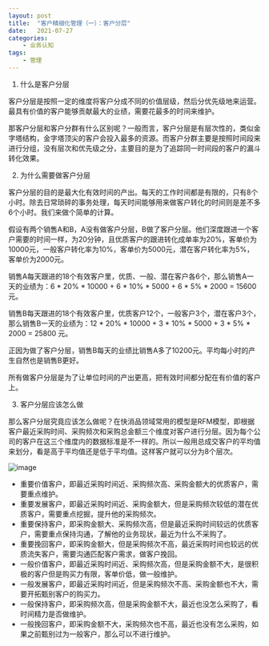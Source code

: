 ```yaml
---
layout: post
title:  "客户精细化管理（一）：客户分层"
date:   2021-07-27
categories:
    - 业务认知
tags:
    - 管理
---
```


1. 什么是客户分层

客户分层是按照一定的维度将客户分成不同的价值层级，然后分优先级地来运营。最具有价值的客户能够贡献最大的业绩，需要花最多的时间来维护。  

那客户分层和客户分群有什么区别呢？一般而言，客户分层是有层次性的，类似金字塔结构，金字塔顶尖的客户会投入最多的资源。而客户分群主要是按照时间段来进行分组，没有层次和优先级之分，主要目的是为了追踪同一时间段的客户的漏斗转化效果。

2. 为什么需要做客户分层

客户分层的目的是最大化有效时间的产出。每天的工作时间都是有限的，只有8个小时。除去日常琐碎的事务处理，每天时间能够用来做客户转化的时间则是差不多6个小时。我们来做个简单的计算。    

假设有两个销售A和B，A没有做客户分层，B做了客户分层。他们深度跟进一个客户需要的时间一样，为20分钟，且优质客户的跟进转化成单率为20%，客单价为10000元，一般客户转化率为10%，客单价为5000元，潜在客户转化率为5%，客单价为2000元。  

销售A每天跟进的18个有效客户里，优质、一般、潜在客户各6个，那么销售A一天的业绩为：6 * 20% * 10000 + 6 * 10% * 5000 + 6 * 5% * 2000 = 15600 元。  

销售B每天跟进的18个有效客户里，优质客户12个，一般客户3个，潜在客户3个，那么销售B一天的业绩为：12 * 20% * 10000 + 3 * 10% * 5000 + 3 * 5% * 2000 = 25800 元。  

正因为做了客户分层，销售B每天的业绩比销售A多了10200元。平均每小时的产生自然也是销售B更好。  

所有做客户分层是为了让单位时间的产出更高，把有效时间都分配在有价值的客户上。

3. 客户分层应该怎么做  

那么客户分层究竟应该怎么做呢？在快消品领域常用的模型是RFM模型，即根据客户最近采购时间、采购频次和采购总金额三个维度对客户进行分层。因为每个公司的客户在这三个维度内的数据标准是不一样的。所以一般用总成交客户的平均值来划分，看是高于平均值还是低于平均值。这样客户就可以分为8个层次。  

![image](https://user-images.githubusercontent.com/30288961/132663553-c22bcd79-08f4-4d79-8bf9-3607e616fe34.png)

- 重要价值客户，即最近采购时间近、采购频次高、采购金额大的优质客户，需要重点维护。
- 重要发展客户，即最近采购时间近、采购金额大，但是采购频次较低的潜在优质客户，需要重点挖掘，提升他的采购频次。
- 重要保持客户，即采购金额大、采购频次高，但是最近采购时间较远的优质客户，需要重点保持沟通，了解他的业务现状，最近为什么不采购了。
- 重要挽回客户，即采购金额大，但是采购频次不高，最近采购时间也较远的优质流失客户，需要沟通匹配客户需求，做客户挽回。
- 一般价值客户，即最近采购时间近、采购频次高，但是采购金额不大，是很积极的客户但是购买力有限，客单价低，做一般维护。
- 一般发展客户，即最近采购时间近，但是采购频次不高、采购金额也不大，需要开拓甄别客户的购买力。
- 一般保持客户，即采购频次高，但是采购金额不大，最近也没怎么采购了，看时间精力是否做维护。
- 一般挽回客户，即采购金额不大，采购频次也不高，最近也没有怎么采购，如果之前甄别过为一般客户，那么可以不进行维护。
